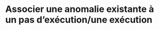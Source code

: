 # Associer une anomalie existante à un pas d’exécution/une exécution



<!--stackedit_data:
eyJoaXN0b3J5IjpbLTc1MDEwOTMyMF19
-->
